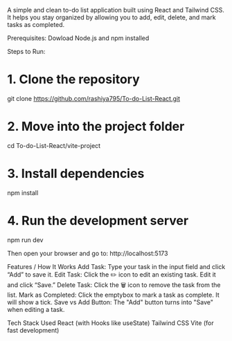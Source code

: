 A simple and clean to-do list application built using React and Tailwind CSS.
It helps you stay organized by allowing you to add, edit, delete, and mark tasks as completed.

Prerequisites:
Dowload Node.js and npm installed 

 Steps to Run:
 # 1. Clone the repository
git clone https://github.com/rashiya795/To-do-List-React.git

# 2. Move into the project folder
cd To-do-List-React/vite-project

# 3. Install dependencies
npm install

# 4. Run the development server
npm run dev

Then open your browser and go to:
http://localhost:5173

Features / How It Works
Add Task: Type your task in the input field and click “Add” to save it.
Edit Task: Click the ✏️ icon to edit an existing task. Edit it and click “Save.”
 Delete Task: Click the 🗑️ icon to remove the task from the list.
 Mark as Completed: Click the emptybox to mark a task as complete. It will show a tick.
 Save vs Add Button: The "Add" button turns into "Save" when editing a task.


 Tech Stack Used
React (with Hooks like useState)
Tailwind CSS
Vite (for fast development)


 
















